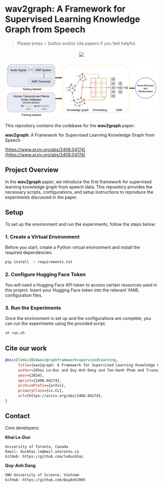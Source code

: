 # **wav2graph**: A Framework for Supervised Learning Knowledge Graph from Speech

> Please press ⭐ button and/or cite papers if you feel helpful.

<p align="center">
<img src="https://img.shields.io/badge/Last%20updated%20on-18.08.2024-brightgreen?style=for-the-badge">
</p>

![wav2graph_pipeline](figures/wav2graph_pipeline.png)

This repository contains the codebase for the **wav2graph** paper:

**wav2graph**: A Framework for Supervised Learning Knowledge Graph from Speech

[https://www.arxiv.org/abs/2408.04174](https://www.arxiv.org/abs/2408.04174)


## Project Overview

In the **wav2graph** paper, we introduce the first framework for supervised learning knowledge graph from speech data. This repository provides the necessary scripts, configurations, and setup instructions to reproduce the experiments discussed in the paper.

## Setup

To set up the environment and run the experiments, follow the steps below:

### 1. Create a Virtual Environment

Before you start, create a Python virtual environment and install the required dependencies.

```bash
pip install -r requirements.txt
```

### 2. Configure Hugging Face Token

You will need a Hugging Face API token to access certain resources used in this project. Insert your Hugging Face token into the relevant YAML configuration files.

### 3. Run the Experiments

Once the environment is set up and the configurations are complete, you can run the experiments using the provided script.

```bash
sh run.sh
```

## Cite our work

```bibtex
@misc{leduc2024wav2graphframeworksupervisedlearning,
      title={wav2graph: A Framework for Supervised Learning Knowledge Graph from Speech}, 
      author={Khai Le-Duc and Quy-Anh Dang and Tan-Hanh Pham and Truong-Son Hy},
      year={2024},
      eprint={2408.04174},
      archivePrefix={arXiv},
      primaryClass={cs.CL},
      url={https://arxiv.org/abs/2408.04174}, 
}
```

## Contact
Core developers:

**Khai Le-Duc**
```
University of Toronto, Canada
Email: duckhai.le@mail.utoronto.ca
GitHub: https://github.com/leduckhai
```

**Quy-Anh Dang**
```
VNU University of Science, Vietnam
GitHub: https://github.com/QuyAnh2005
```
